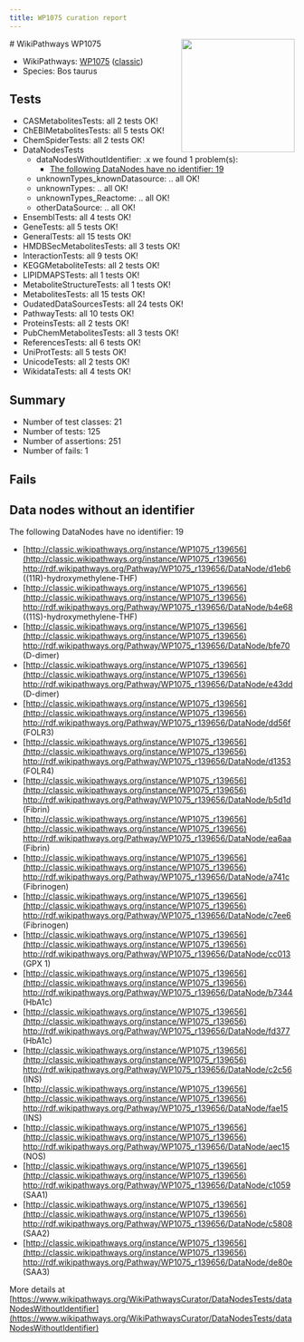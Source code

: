 ```yaml
---
title: WP1075 curation report
---
```


<img style="float: right; width: 200px" src="https://upload.wikimedia.org/wikipedia/commons/thumb/8/83/Wplogo_with_text_500.png/640px-Wplogo_with_text_500.png" />
# WikiPathways WP1075

* WikiPathways: [WP1075](https://wikipathways.org/pathways/WP1075) ([classic](https://classic.wikipathways.org/instance/WP1075))
* Species: Bos taurus
## Tests
* CASMetabolitesTests: all 2 tests OK!
* ChEBIMetabolitesTests: all 5 tests OK!
* ChemSpiderTests: all 2 tests OK!
* DataNodesTests
    * dataNodesWithoutIdentifier: .x we found 1 problem(s):
        * [The following DataNodes have no identifier: 19](#8792c499)
    * unknownTypes_knownDatasource: .. all OK!
    * unknownTypes: .. all OK!
    * unknownTypes_Reactome: .. all OK!
    * otherDataSource: .. all OK!
* EnsemblTests: all 4 tests OK!
* GeneTests: all 5 tests OK!
* GeneralTests: all 15 tests OK!
* HMDBSecMetabolitesTests: all 3 tests OK!
* InteractionTests: all 9 tests OK!
* KEGGMetaboliteTests: all 2 tests OK!
* LIPIDMAPSTests: all 1 tests OK!
* MetaboliteStructureTests: all 1 tests OK!
* MetabolitesTests: all 15 tests OK!
* OudatedDataSourcesTests: all 24 tests OK!
* PathwayTests: all 10 tests OK!
* ProteinsTests: all 2 tests OK!
* PubChemMetabolitesTests: all 3 tests OK!
* ReferencesTests: all 6 tests OK!
* UniProtTests: all 5 tests OK!
* UnicodeTests: all 2 tests OK!
* WikidataTests: all 4 tests OK!


## Summary

* Number of test classes: 21
* Number of tests: 125
* Number of assertions: 251
* Number of fails: 1

## Fails

<a name="8792c499" />

## Data nodes without an identifier

The following DataNodes have no identifier: 19

* [http://classic.wikipathways.org/instance/WP1075_r139656](http://classic.wikipathways.org/instance/WP1075_r139656) http://rdf.wikipathways.org/Pathway/WP1075_r139656/DataNode/d1eb6 ((11R)-hydroxymethylene-THF)
* [http://classic.wikipathways.org/instance/WP1075_r139656](http://classic.wikipathways.org/instance/WP1075_r139656) http://rdf.wikipathways.org/Pathway/WP1075_r139656/DataNode/b4e68 ((11S)-hydroxymethylene-THF)
* [http://classic.wikipathways.org/instance/WP1075_r139656](http://classic.wikipathways.org/instance/WP1075_r139656) http://rdf.wikipathways.org/Pathway/WP1075_r139656/DataNode/bfe70 (D-dimer)
* [http://classic.wikipathways.org/instance/WP1075_r139656](http://classic.wikipathways.org/instance/WP1075_r139656) http://rdf.wikipathways.org/Pathway/WP1075_r139656/DataNode/e43dd (D-dimer)
* [http://classic.wikipathways.org/instance/WP1075_r139656](http://classic.wikipathways.org/instance/WP1075_r139656) http://rdf.wikipathways.org/Pathway/WP1075_r139656/DataNode/dd56f (FOLR3)
* [http://classic.wikipathways.org/instance/WP1075_r139656](http://classic.wikipathways.org/instance/WP1075_r139656) http://rdf.wikipathways.org/Pathway/WP1075_r139656/DataNode/d1353 (FOLR4)
* [http://classic.wikipathways.org/instance/WP1075_r139656](http://classic.wikipathways.org/instance/WP1075_r139656) http://rdf.wikipathways.org/Pathway/WP1075_r139656/DataNode/b5d1d (Fibrin)
* [http://classic.wikipathways.org/instance/WP1075_r139656](http://classic.wikipathways.org/instance/WP1075_r139656) http://rdf.wikipathways.org/Pathway/WP1075_r139656/DataNode/ea6aa (Fibrin)
* [http://classic.wikipathways.org/instance/WP1075_r139656](http://classic.wikipathways.org/instance/WP1075_r139656) http://rdf.wikipathways.org/Pathway/WP1075_r139656/DataNode/a741c (Fibrinogen)
* [http://classic.wikipathways.org/instance/WP1075_r139656](http://classic.wikipathways.org/instance/WP1075_r139656) http://rdf.wikipathways.org/Pathway/WP1075_r139656/DataNode/c7ee6 (Fibrinogen)
* [http://classic.wikipathways.org/instance/WP1075_r139656](http://classic.wikipathways.org/instance/WP1075_r139656) http://rdf.wikipathways.org/Pathway/WP1075_r139656/DataNode/cc013 (GPX 1)
* [http://classic.wikipathways.org/instance/WP1075_r139656](http://classic.wikipathways.org/instance/WP1075_r139656) http://rdf.wikipathways.org/Pathway/WP1075_r139656/DataNode/b7344 (HbA1c)
* [http://classic.wikipathways.org/instance/WP1075_r139656](http://classic.wikipathways.org/instance/WP1075_r139656) http://rdf.wikipathways.org/Pathway/WP1075_r139656/DataNode/fd377 (HbA1c)
* [http://classic.wikipathways.org/instance/WP1075_r139656](http://classic.wikipathways.org/instance/WP1075_r139656) http://rdf.wikipathways.org/Pathway/WP1075_r139656/DataNode/c2c56 (INS)
* [http://classic.wikipathways.org/instance/WP1075_r139656](http://classic.wikipathways.org/instance/WP1075_r139656) http://rdf.wikipathways.org/Pathway/WP1075_r139656/DataNode/fae15 (INS)
* [http://classic.wikipathways.org/instance/WP1075_r139656](http://classic.wikipathways.org/instance/WP1075_r139656) http://rdf.wikipathways.org/Pathway/WP1075_r139656/DataNode/aec15 (NOS)
* [http://classic.wikipathways.org/instance/WP1075_r139656](http://classic.wikipathways.org/instance/WP1075_r139656) http://rdf.wikipathways.org/Pathway/WP1075_r139656/DataNode/c1059 (SAA1)
* [http://classic.wikipathways.org/instance/WP1075_r139656](http://classic.wikipathways.org/instance/WP1075_r139656) http://rdf.wikipathways.org/Pathway/WP1075_r139656/DataNode/c5808 (SAA2)
* [http://classic.wikipathways.org/instance/WP1075_r139656](http://classic.wikipathways.org/instance/WP1075_r139656) http://rdf.wikipathways.org/Pathway/WP1075_r139656/DataNode/de80e (SAA3)


More details at [https://www.wikipathways.org/WikiPathwaysCurator/DataNodesTests/dataNodesWithoutIdentifier](https://www.wikipathways.org/WikiPathwaysCurator/DataNodesTests/dataNodesWithoutIdentifier)

